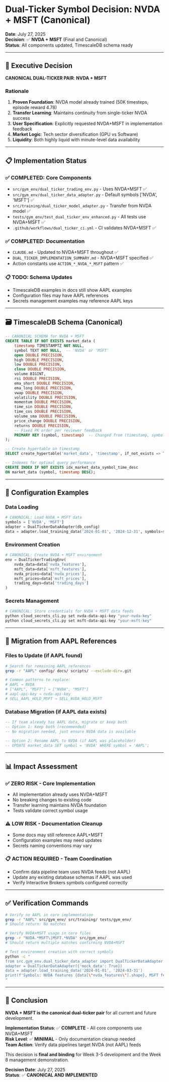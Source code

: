 # Dual-Ticker Symbol Decision: NVDA + MSFT (Canonical)

**Date**: July 27, 2025  
**Decision**: ✅ **NVDA + MSFT** (Final and Canonical)  
**Status**: All components updated, TimescaleDB schema ready

---

## 🎯 **Executive Decision**

**CANONICAL DUAL-TICKER PAIR**: **NVDA + MSFT**

### **Rationale**
1. **Proven Foundation**: NVDA model already trained (50K timesteps, episode reward 4.78)
2. **Transfer Learning**: Maintains continuity from single-ticker NVDA success
3. **User Specification**: Explicitly requested NVDA+MSFT in implementation feedback
4. **Market Logic**: Tech sector diversification (GPU vs Software)
5. **Liquidity**: Both highly liquid with minute-level data availability

---

## 📋 **Implementation Status**

### **✅ COMPLETED: Core Components**
- `src/gym_env/dual_ticker_trading_env.py` - Uses NVDA+MSFT ✅
- `src/gym_env/dual_ticker_data_adapter.py` - Default symbols ['NVDA', 'MSFT'] ✅
- `src/training/dual_ticker_model_adapter.py` - Transfer from NVDA model ✅
- `tests/gym_env/test_dual_ticker_env_enhanced.py` - All tests use NVDA+MSFT ✅
- `.github/workflows/dual_ticker_ci.yml` - CI validates NVDA+MSFT ✅

### **✅ COMPLETED: Documentation**
- `CLAUDE.md` - Updated to NVDA+MSFT throughout ✅
- `DUAL_TICKER_IMPLEMENTATION_SUMMARY.md` - NVDA+MSFT specified ✅
- Action constants use `ACTION_*_NVDA_*_MSFT` pattern ✅

### **📋 TODO: Schema Updates**
- TimescaleDB examples in docs still show AAPL examples
- Configuration files may have AAPL references
- Secrets management examples may reference AAPL keys

---

## 🗃️ **TimescaleDB Schema (Canonical)**

```sql
-- CANONICAL SCHEMA for NVDA + MSFT
CREATE TABLE IF NOT EXISTS market_data (
    timestamp TIMESTAMPTZ NOT NULL,
    symbol TEXT NOT NULL,  -- 'NVDA' or 'MSFT'
    open DOUBLE PRECISION,
    high DOUBLE PRECISION,
    low DOUBLE PRECISION,
    close DOUBLE PRECISION,
    volume BIGINT,
    rsi DOUBLE PRECISION,
    ema_short DOUBLE PRECISION,
    ema_long DOUBLE PRECISION,
    vwap DOUBLE PRECISION,
    volatility DOUBLE PRECISION,
    momentum DOUBLE PRECISION,
    time_sin DOUBLE PRECISION,
    time_cos DOUBLE PRECISION,
    volume_sma DOUBLE PRECISION,
    price_change DOUBLE PRECISION,
    returns DOUBLE PRECISION,
    -- Fixed PK order per reviewer feedback
    PRIMARY KEY (symbol, timestamp)  -- Changed from (timestamp, symbol)
);

-- Create hypertable on timestamp
SELECT create_hypertable('market_data', 'timestamp', if_not_exists => TRUE);

-- Indexes for optimal query performance
CREATE INDEX IF NOT EXISTS idx_market_data_symbol_time_desc 
ON market_data (symbol, timestamp DESC);
```

---

## 🔧 **Configuration Examples**

### **Data Loading**
```python
# CANONICAL: Load NVDA + MSFT data
symbols = ['NVDA', 'MSFT']
adapter = DualTickerDataAdapter(db_config)
data = adapter.load_training_data('2024-01-01', '2024-12-31', symbols=symbols)
```

### **Environment Creation**
```python
# CANONICAL: Create NVDA + MSFT environment
env = DualTickerTradingEnv(
    nvda_data=data['nvda_features'],
    msft_data=data['msft_features'],
    nvda_prices=data['nvda_prices'],
    msft_prices=data['msft_prices'],
    trading_days=data['trading_days']
)
```

### **Secrets Management**
```bash
# CANONICAL: Store credentials for NVDA + MSFT data feeds
python cloud_secrets_cli.py set nvda-data-api-key "your-nvda-key"
python cloud_secrets_cli.py set msft-data-api-key "your-msft-key"
```

---

## 🚨 **Migration from AAPL References**

### **Files to Update** (if AAPL found)
```bash
# Search for remaining AAPL references
grep -r "AAPL" config/ docs/ scripts/ --exclude-dir=.git

# Common patterns to replace:
# AAPL → NVDA
# ["AAPL", "MSFT"] → ["NVDA", "MSFT"]
# aapl-api-key → nvda-api-key
# SELL_AAPL_HOLD_MSFT → SELL_NVDA_HOLD_MSFT
```

### **Database Migration** (if AAPL data exists)
```sql
-- If team already has AAPL data, migrate or keep both
-- Option 1: Keep both (recommended)
-- No migration needed, just ensure NVDA data is available

-- Option 2: Rename AAPL to NVDA (if AAPL was placeholder)
-- UPDATE market_data SET symbol = 'NVDA' WHERE symbol = 'AAPL';
```

---

## 📊 **Impact Assessment**

### **✅ ZERO RISK** - Core Implementation
- All implementation already uses NVDA+MSFT
- No breaking changes to existing code
- Transfer learning maintains NVDA foundation
- Tests validate correct symbol usage

### **⚠️ LOW RISK** - Documentation Cleanup
- Some docs may still reference AAPL+MSFT
- Configuration examples may need updates
- Secrets naming conventions may vary

### **📋 ACTION REQUIRED** - Team Coordination
- Confirm data pipeline team uses NVDA feeds (not AAPL)
- Update any existing database schemas if AAPL was used
- Verify Interactive Brokers symbols configured correctly

---

## ✅ **Verification Commands**

```bash
# Verify no AAPL in core implementation
grep -r "AAPL" src/gym_env/ src/training/ tests/gym_env/
# Should return: No matches

# Verify NVDA+MSFT usage in core files
grep -r "NVDA.*MSFT\|MSFT.*NVDA" src/gym_env/
# Should return multiple matches confirming NVDA+MSFT

# Test environment creation with correct symbols
python -c "
from src.gym_env.dual_ticker_data_adapter import DualTickerDataAdapter
adapter = DualTickerDataAdapter({'mock_data': True})
data = adapter.load_training_data('2024-01-01', '2024-03-31')
print(f'Symbols: NVDA features {data[\"nvda_features\"].shape}, MSFT features {data[\"msft_features\"].shape}')
"
```

---

## 🎯 **Conclusion**

**NVDA + MSFT is the canonical dual-ticker pair** for all current and future development.

**Implementation Status**: ✅ **COMPLETE** - All core components use NVDA+MSFT  
**Risk Level**: ✅ **MINIMAL** - Only documentation cleanup needed  
**Team Action**: Verify data pipelines target NVDA (not AAPL) feeds  

This decision is **final and binding** for Week 3-5 development and the Week 8 management demonstration.

**Decision Date**: July 27, 2025  
**Status**: ✅ **CANONICAL AND IMPLEMENTED**